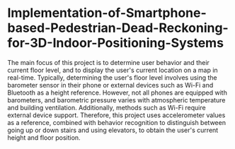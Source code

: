 # Implementation-of-Smartphone-based-Pedestrian-Dead-Reckoning-for-3D-Indoor-Positioning-Systems

The main focus of this project is to determine user behavior and their current floor level, and to display the user's current location on a map in real-time. Typically, determining the user's floor level involves using the barometer sensor in their phone or external devices such as Wi-Fi and Bluetooth as a height reference. However, not all phones are equipped with barometers, and barometric pressure varies with atmospheric temperature and building ventilation. Additionally, methods such as Wi-Fi require external device support. Therefore, this project uses accelerometer values as a reference, combined with behavior recognition to distinguish between going up or down stairs and using elevators, to obtain the user's current height and floor position.
